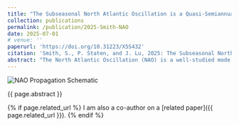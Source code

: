 ```yaml
---
title: "The Subseasonal North Atlantic Oscillation is a Quasi-Semiannual, Propagating Disturbance"
collection: publications
permalink: /publication/2025-Smith-NAO
date: 2025-07-01
# venue: ''
paperurl: 'https://doi.org/10.31223/X5S432'
citation: 'Smith, S., P. Staten, and J. Lu, 2025: The Subseasonal North Atlantic Oscillation is a Quasi-Semiannual, Propagating Disturbance. Submitted.'
abstract: "The North Atlantic Oscillation (NAO) is a well-studied mode of regional climate variability, associated with fluctuations in sea-level pressure (SLP), storm tracks, and the North Atlantic jet. These fluctuations have been perceived as a seesawing between two climatic phases, one corresponding to a more poleward jet and the other to a more equatorward. However, recent work has shown that zonal wind anomalies also propagate poleward at interseasonal timescales. Using reanalysis data, this work demonstrates for the first time that the subseasonal NAO propagates with a 145-day period, explaining the recently discovered long-term predictability of the NAO. This propagation period can be predicted from a reduced-order model of zonal wind dynamics. This propagating behavior is fundamental to the NAO, representing the true “dynamic mode” of North Atlantic jet variability, and removing this propagation in the reduced-order model decreases the NAO’s predictability. Furthermore, the NAO’s climate anomalies, including SLP, propagate along with the wind; SLP exhibits the same low-frequency periodicity as the wind. This suggests the NAO has two under-studied phases in quadrature with the “seesaw” phases. Finally, our work suggests that the North Atlantic response to uniform climate forcing will include both a poleward jet shift and a jet strengthening."
---
```


![NAO Propagation Schematic](/images/NAO_prop_diagram_linked.svg)

{{ page.abstract }}

{% if page.related_url %}
I am also a co-author on a [related paper]({{ page.related_url }}).
{% endif %}
